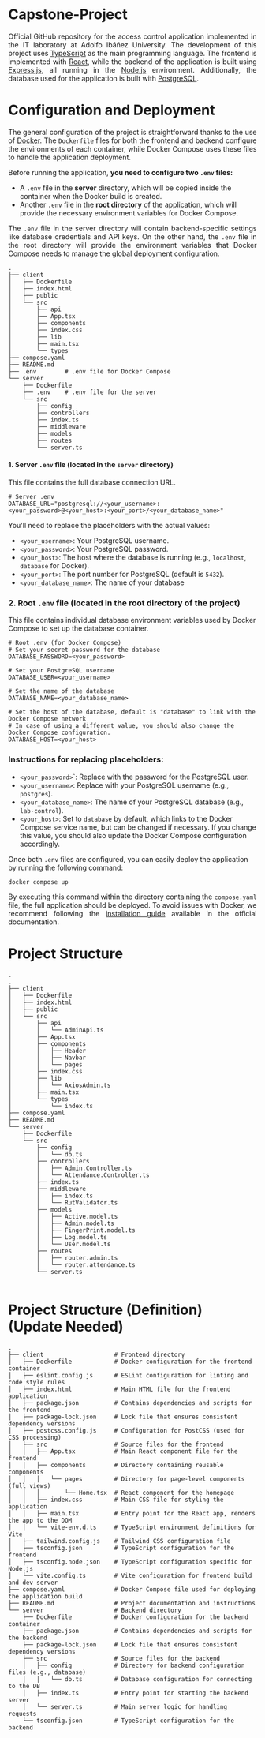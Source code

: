# Capstone-Project
<p align="justify">
    Official GitHub repository for the access control application implemented in the IT laboratory at Adolfo Ibáñez University. The development of this project uses <a href="https://www.typescriptlang.org/">TypeScript</a> as the main programming language. The frontend is implemented with <a href="https://react.dev/">React</a>, while the backend of the application is built using <a href="https://expressjs.com/">Express.js</a>, all running in the <a href="https://nodejs.org/">Node.js</a> environment. Additionally, the database used for the application is built with <a href="https://www.postgresql.org/">PostgreSQL</a>.
</p>

# Configuration and Deployment
<p align="justify">
    The general configuration of the project is straightforward thanks to the use of <a href="https://www.docker.com/">Docker</a>. The <code>Dockerfile</code> files for both the frontend and backend configure the environments of each container, while Docker Compose uses these files to handle the application deployment.
</p>
Before running the application, <b>you need to configure two <code>.env</code> files:</b>

- A <code>.env</code> file in the <b>server</b> directory, which will be copied inside the container when the Docker build is created.
-   Another <code>.env</code> file in the <b>root directory</b> of the application, which will provide the necessary environment variables for Docker Compose.

<p align="justify">
The <code>.env</code> file in the server directory will contain backend-specific settings like database credentials and API keys. On the other hand, the <code>.env</code> file in the root directory will provide the environment variables that Docker Compose needs to manage the global deployment configuration.
</p>

```
.
├── client
│   ├── Dockerfile
│   ├── index.html
│   ├── public
│   └── src
│       ├── api
│       ├── App.tsx
│       ├── components
│       ├── index.css
│       ├── lib
│       ├── main.tsx
│       └── types
├── compose.yaml
├── README.md
├── .env        # .env file for Docker Compose
└── server
    ├── Dockerfile
    ├── .env    # .env file for the server
    └── src
        ├── config
        ├── controllers
        ├── index.ts
        ├── middleware
        ├── models
        ├── routes
        └── server.ts
```

#### 1. **Server `.env` file** (located in the `server` directory) 
This file contains the full database connection URL.

```dotenv
# Server .env
DATABASE_URL="postgresql://<your_username>:<your_password>@<your_host>:<your_port>/<your_database_name>"
```

You'll need to replace the placeholders with the actual values:
-   `<your_username>`: Your PostgreSQL username.
-   `<your_password>`: Your PostgreSQL password.
-   `<your_host>`: The host where the database is running (e.g., `localhost`, `database` for Docker).
-   `<your_port>`: The port number for PostgreSQL (default is `5432`).
-   `<your_database_name>`: The name of your database

### 2. **Root `.env` file** (located in the root directory of the project)

This file contains individual database environment variables used by Docker Compose to set up the database container.
```dotenv
# Root .env (for Docker Compose)
# Set your secret password for the database
DATABASE_PASSWORD=<your_password>

# Set your PostgreSQL username
DATABASE_USER=<your_username>

# Set the name of the database
DATABASE_NAME=<your_database_name>

# Set the host of the database, default is "database" to link with the Docker Compose network
# In case of using a different value, you should also change the Docker Compose configuration.
DATABASE_HOST=<your_host>
```
### Instructions for replacing placeholders:

-   <code><your_password></code>`: Replace with the password for the PostgreSQL user.
-   <code><your_username></code>: Replace with your PostgreSQL username (e.g., <code>postgres</code>).
-   <code><your_database_name></code>: The name of your PostgreSQL database (e.g., <code>lab-control</code>).
-   <code><your_host></code>: Set to <code>database</code> by default, which links to the Docker Compose service name, but can be changed if necessary. If you change this value, you should also update the Docker Compose configuration accordingly.

<p>
Once both <code>.env</code> files are configured, you can easily deploy the application by running the following command:
</p>

```
docker compose up
```
<p align="justify">
    By executing this command within the directory containing the <code>compose.yaml</code> file, the full application should be deployed. To avoid issues with Docker, we recommend following the <a href="https://docs.docker.com/engine/install/">installation guide</a> available in the official documentation.
</p>

# Project Structure
```
.
.
├── client
│   ├── Dockerfile
│   ├── index.html
│   ├── public
│   └── src
│       ├── api
│       │   └── AdminApi.ts
│       ├── App.tsx
│       ├── components
│       │   ├── Header
│       │   ├── Navbar
│       │   └── pages
│       ├── index.css
│       ├── lib
│       │   └── AxiosAdmin.ts
│       ├── main.tsx
│       └── types
│           └── index.ts
├── compose.yaml
├── README.md
└── server
    ├── Dockerfile
    └── src
        ├── config
        │   └── db.ts
        ├── controllers
        │   ├── Admin.Controller.ts
        │   └── Attendance.Controller.ts
        ├── index.ts
        ├── middleware
        │   ├── index.ts
        │   └── RutValidator.ts
        ├── models
        │   ├── Active.model.ts
        │   ├── Admin.model.ts
        │   ├── FingerPrint.model.ts
        │   ├── Log.model.ts
        │   └── User.model.ts
        ├── routes
        │   ├── router.admin.ts
        │   └── router.attendance.ts
        └── server.ts


```
# Project Structure (Definition) (Update Needed)
```
.
├── client                    # Frontend directory
│   ├── Dockerfile            # Docker configuration for the frontend container
│   ├── eslint.config.js      # ESLint configuration for linting and code style rules
│   ├── index.html            # Main HTML file for the frontend application
│   ├── package.json          # Contains dependencies and scripts for the frontend
│   ├── package-lock.json     # Lock file that ensures consistent dependency versions
│   ├── postcss.config.js     # Configuration for PostCSS (used for CSS processing)
│   ├── src                   # Source files for the frontend
│   │   ├── App.tsx           # Main React component file for the frontend
│   │   ├── components        # Directory containing reusable components
│   │   │   └── pages         # Directory for page-level components (full views)
│   │   │       └── Home.tsx  # React component for the homepage
│   │   ├── index.css         # Main CSS file for styling the application
│   │   ├── main.tsx          # Entry point for the React app, renders the app to the DOM
│   │   └── vite-env.d.ts     # TypeScript environment definitions for Vite
│   ├── tailwind.config.js    # Tailwind CSS configuration file
│   ├── tsconfig.json         # TypeScript configuration for the frontend
│   ├── tsconfig.node.json    # TypeScript configuration specific for Node.js
│   └── vite.config.ts        # Vite configuration for frontend build and dev server
├── compose.yaml              # Docker Compose file used for deploying the application build
├── README.md                 # Project documentation and instructions
└── server                    # Backend directory
    ├── Dockerfile            # Docker configuration for the backend container
    ├── package.json          # Contains dependencies and scripts for the backend
    ├── package-lock.json     # Lock file that ensures consistent dependency versions
    ├── src                   # Source files for the backend
    │   ├── config            # Directory for backend configuration files (e.g., database)
    │   │   └── db.ts         # Database configuration for connecting to the DB
    │   ├── index.ts          # Entry point for starting the backend server
    │   └── server.ts         # Main server logic for handling requests
    └── tsconfig.json         # TypeScript configuration for the backend

```

